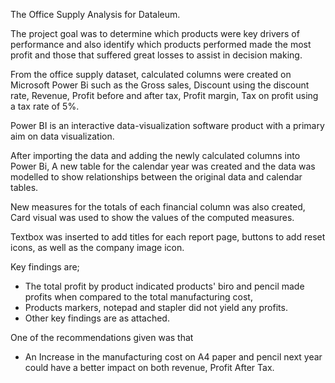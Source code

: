 The Office Supply Analysis for Dataleum.

The project goal was to determine which products were key drivers of performance and also identify which products performed made the most profit and those that suffered great losses to assist in decision making.

From the office supply dataset, calculated columns were created on Microsoft Power Bi such as the Gross sales, Discount using the discount rate, Revenue, Profit before and after tax, Profit margin, Tax on profit using a tax rate of 5%.

Power BI is an interactive data-visualization software product with a primary aim on data visualization.

After importing the data and adding the newly calculated columns into Power Bi, A new table for the calendar year was created and the data was modelled to show relationships between the original data and calendar tables. 

New measures for the totals of each financial column was also created, Card visual was used to show the values of the computed measures.

Textbox was inserted to add titles for each report page, buttons to add reset icons, as well as the company image icon.

Key findings are; 
 - The total profit by product indicated products' biro and pencil made profits when compared to the total manufacturing cost, 
 - Products markers, notepad and stapler did not yield any profits. 
 - Other key findings are as attached.

One of the recommendations given was that 

- An Increase in the manufacturing cost on A4 paper and pencil next year could have a better impact on both revenue, Profit After Tax. 
